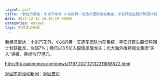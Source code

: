 ```yaml
---
layout: post
title: "新经济雷达｜小米汽车外 小米的另一支造车团队也在集结；平安好医生股份购回计划获批准 涨超7%"
date: 2021-12-13 16:49:19 +0800
categories: emnews
tags: 东财滚动新闻
---
```


新经济雷达：小米汽车外，小米的另一支造车团队也在集结；平安好医生股份购回计划获批准，涨超7%；腾讯以3.5亿入股玻尿酸龙头；光大海外维持阅文集团“买入”评级，目标价77港元。

<http://hk.eastmoney.com/news/1797,202112132211888622.html>

[返回东财滚动新闻](//finews.withounder.com/emnews/)｜[返回首页](//finews.withounder.com/)